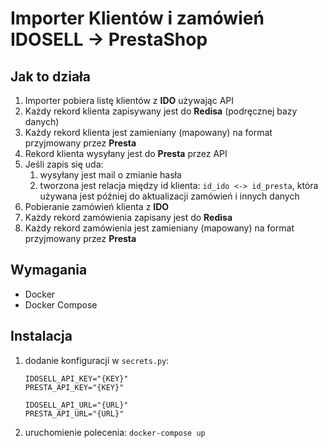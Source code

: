 # Importer Klientów i zamówień IDOSELL -> PrestaShop


## Jak to działa

1. Importer pobiera listę klientów z **IDO** używając API
1. Każdy rekord klienta zapisywany jest do **Redisa** (podręcznej bazy danych)
1. Każdy rekord klienta jest zamieniany (mapowany) na format przyjmowany przez **Presta**
1. Rekord klienta wysyłany jest do **Presta** przez API
1. Jeśli zapis się uda:
    1. wysyłany jest mail o zmianie hasła
    1. tworzona jest relacja między id klienta: `id_ido <-> id_presta`, która używana jest później do aktualizacji zamówień i innych danych
1. Pobieranie zamówień klienta z **IDO**
1. Każdy rekord zamówienia zapisany jest do **Redisa**
1. Każdy rekord zamówienia jest zamieniany (mapowany) na format przyjmowany przez **Presta**


## Wymagania

<!-- - Python 3.9
- Redis Stack 7+ -->
- Docker
- Docker Compose


## Instalacja
<!-- - uruchomienie `pip install -r requirements.txt` -->
1. dodanie konfiguracji w `secrets.py`: 

    ```
    IDOSELL_API_KEY="{KEY}"
    PRESTA_API_KEY="{KEY}"

    IDOSELL_API_URL="{URL}"
    PRESTA_API_URL="{URL}"
    ```
1. uruchomienie polecenia: `docker-compose up`
